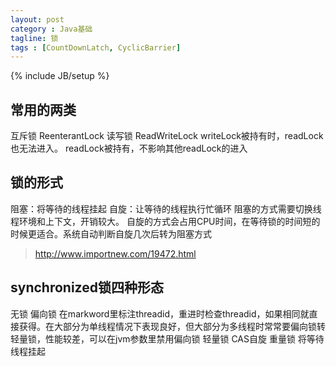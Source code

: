 ```yaml
---
layout: post
category : Java基础
tagline: 锁
tags : [CountDownLatch, CyclicBarrier]
---
```

{% include JB/setup %}

## 常用的两类
互斥锁 ReenterantLock
读写锁 ReadWriteLock
writeLock被持有时，readLock也无法进入。
readLock被持有，不影响其他readLock的进入

## 锁的形式
阻塞：将等待的线程挂起
自旋：让等待的线程执行忙循环
阻塞的方式需要切换线程环境和上下文，开销较大。
自旋的方式会占用CPU时间，在等待锁的时间短的时候更适合。系统自动判断自旋几次后转为阻塞方式

> http://www.importnew.com/19472.html

## synchronized锁四种形态
无锁
偏向锁 在markword里标注threadid，重进时检查threadid，如果相同就直接获得。在大部分为单线程情况下表现良好，但大部分为多线程时常常要偏向锁转轻量锁，性能较差，可以在jvm参数里禁用偏向锁
轻量锁 CAS自旋
重量锁 将等待线程挂起

